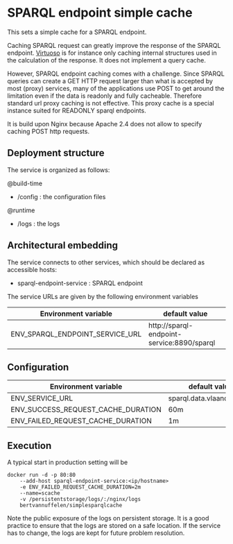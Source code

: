 # SPARQL endpoint simple cache 
This sets a simple cache for a SPARQL endpoint.

Caching SPARQL request can greatly improve the response of the SPARQL endpoint. 
[Virtuoso](https://www.mail-archive.com/virtuoso-users@lists.sourceforge.net/msg07242.html) is for instance only caching internal structures used in the calculation of the response. It does not implement a query cache. 

However, SPARQL endpoint caching comes with a challenge. Since SPARQL queries can create a GET HTTP request larger than what is accepted by most (proxy) services, many of the applications use POST to get around the limitation even if the data is readonly and fully cacheable. Therefore standard url proxy caching is not effective. This proxy cache is a special instance suited for READONLY sparql endpoints.

It is build upon Nginx because Apache 2.4 does not allow to specify caching POST http requests.

## Deployment structure

The service is organized as follows:

@build-time
* /config  : the configuration files

@runtime
* /logs    : the logs


## Architectural embedding
The service connects to other services, which should be declared as accessible hosts:

* sparql-endpoint-service : SPARQL endpoint

The service URLs are given by the following environment variables

| Environment variable | default value |
| -------------------- | ------------- |
| ENV_SPARQL_ENDPOINT_SERVICE_URL    | http://sparql-endpoint-service:8890/sparql |

## Configuration

| Environment variable | default value |
| -------------------- | ------------- |
| ENV_SERVICE_URL | sparql.data.vlaanderen.be|
| ENV_SUCCESS_REQUEST_CACHE_DURATION | 60m |
| ENV_FAILED_REQUEST_CACHE_DURATION | 1m |

## Execution
A typical start in production setting will be

```
docker run -d -p 80:80 
    --add-host sparql-endpoint-service:<ip/hostname>
    -e ENV_FAILED_REQUEST_CACHE_DURATION=2m
    --name=scache
    -v /persistentstorage/logs/:/nginx/logs
    bertvannuffelen/simplesparqlcache
```

Note the public exposure of the logs on persistent storage. It is a good practice to ensure that the logs are stored on
a safe location. If the service has to change, the logs are kept for future problem resolution.


